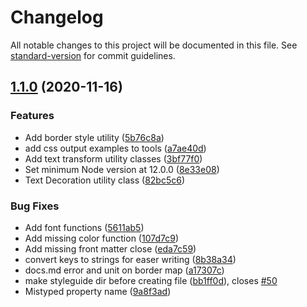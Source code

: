 # Changelog

All notable changes to this project will be documented in this file. See [standard-version](https://github.com/conventional-changelog/standard-version) for commit guidelines.

## [1.1.0](https://github.com/sparkbox/sparkle/compare/v1.0.0...v1.1.0) (2020-11-16)


### Features

* Add border style utility ([5b76c8a](https://github.com/sparkbox/sparkle/commit/5b76c8ae8ddddf3e0898cc7061623ced8ed73421))
* add css output examples to tools ([a7ae40d](https://github.com/sparkbox/sparkle/commit/a7ae40d5d14fed54412aa356c152cf0b6806a98d))
* Add text transform utility classes ([3bf77f0](https://github.com/sparkbox/sparkle/commit/3bf77f0330aceed44785172fb145813b9a99fede))
* Set minimum Node version at 12.0.0 ([8e33e08](https://github.com/sparkbox/sparkle/commit/8e33e088cc4680ca5a4d08eec0f7b1ef98bca438))
* Text Decoration utility class ([82bc5c6](https://github.com/sparkbox/sparkle/commit/82bc5c6d0bf66e8b751eb8ea0f3dbe48ad71a2f9))


### Bug Fixes

* Add font functions ([5611ab5](https://github.com/sparkbox/sparkle/commit/5611ab51ddb216e1f2a126dad97bafac5e74e829))
* Add missing color function ([107d7c9](https://github.com/sparkbox/sparkle/commit/107d7c91a344cbe35dbe52421016d1ef0404afcc))
* Add missing front matter close ([eda7c59](https://github.com/sparkbox/sparkle/commit/eda7c59fd3f401d2cc6f7c06b482369f7d41afa3))
* convert keys to strings for easer writing ([8b38a34](https://github.com/sparkbox/sparkle/commit/8b38a34b3c45c38f265361ff5aed06f4ca8d343d))
* docs.md error and unit on border map ([a17307c](https://github.com/sparkbox/sparkle/commit/a17307cbd85c0541943814ade0df891706b08b0e))
* make styleguide dir before creating file ([bb1ff0d](https://github.com/sparkbox/sparkle/commit/bb1ff0de882a8a2170b67e4d77f3b2a02bf104d2)), closes [#50](https://github.com/sparkbox/sparkle/issues/50)
* Mistyped property name ([9a8f3ad](https://github.com/sparkbox/sparkle/commit/9a8f3ade09f4408b92e02609f1e2aceede0e9d5e))
